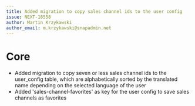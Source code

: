 ```yaml
---
title: Added migration to copy sales channel ids to the user config
issue: NEXT-18558
author: Martin Krzykawski
author_email: m.krzykawski@snapadmin.net 
---
```

# Core
* Added migration to copy seven or less sales channel ids to the user_config table, which are alphabetically sorted by the translated name depending on the selected language of the user
* Added 'sales-channel-favorites' as key for the user config to save sales channels as favorites
